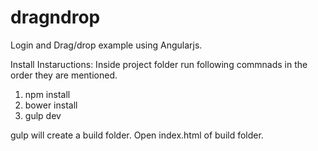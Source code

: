 # dragndrop

Login and Drag/drop example using Angularjs. 

Install Instaructions: Inside project folder run following commnads in the order they are mentioned.

1) npm install
2) bower install
3) gulp dev

gulp will create a build folder. Open index.html of build folder.
